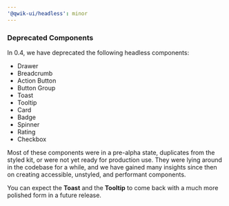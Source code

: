 ```yaml
---
'@qwik-ui/headless': minor
---
```


### Deprecated Components

In 0.4, we have deprecated the following headless components:

- Drawer
- Breadcrumb
- Action Button
- Button Group
- Toast
- Tooltip
- Card
- Badge
- Spinner
- Rating
- Checkbox

Most of these components were in a pre-alpha state, duplicates from the styled kit, or were not yet ready for production use. They were lying around in the codebase for a while, and we have gained many insights since then on creating accessible, unstyled, and performant components.

You can expect the **Toast** and the **Tooltip** to come back with a much more polished form in a future release.
